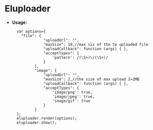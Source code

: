 # Eluploader

- **Usage:**

        var options={
          "file": {
                    "uploadUrl": "",
                    "maxSize": 10,//max siz of the to uploaded file
                    "uploadCallback": function (args) { },
                    "acceptTypes": {
                        'pattern': /(\S+)\/(\S+)/
                    }
                },
                "image": {
                    "uploadUrl": "",
                    "maxSize": 2,//the size of max upload 2=2MB
                    "uploadCallback": function (args) { },
                    "acceptTypes": {
                        'image/png': true,
                        'image/jpeg': true,
                        'image/gif': true
                    }
                }
        };
        eluploader.render(options);
        eluploader.show();
